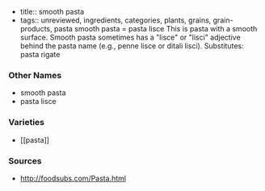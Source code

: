 - title:: smooth pasta
- tags:: unreviewed, ingredients, categories, plants, grains, grain-products, pasta
smooth pasta = pasta lisce This is pasta with a smooth surface. Smooth pasta sometimes has a "lisce" or "lisci" adjective behind the pasta name (e.g., penne lisce or ditali lisci). Substitutes: pasta rigate

### Other Names

* smooth pasta
* pasta lisce

### Varieties

* [[pasta]]

### Sources
* http://foodsubs.com/Pasta.html
